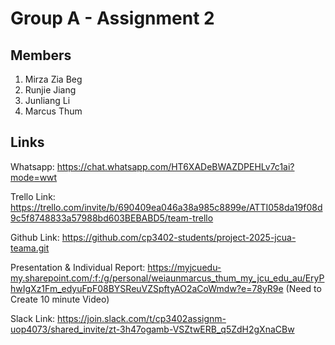 # Group A - Assignment 2

## Members
1. Mirza Zia Beg
2. Runjie Jiang
3. Junliang Li
4. Marcus Thum

## Links

Whatsapp: https://chat.whatsapp.com/HT6XADeBWAZDPEHLv7c1ai?mode=wwt

Trello Link: https://trello.com/invite/b/690409ea046a38a985c8899e/ATTI058da19f08d9c5f8748833a57988bd603BEBABD5/team-trello

Github Link: https://github.com/cp3402-students/project-2025-jcua-teama.git

Presentation & Individual Report: https://myjcuedu-my.sharepoint.com/:f:/g/personal/weiaunmarcus_thum_my_jcu_edu_au/EryPhwIgXz1Fm_edyuFpF08BYSReuVZSpftyAO2aCoWmdw?e=78yR9e (Need to Create 10 minute Video)

Slack Link: https://join.slack.com/t/cp3402assignm-uop4073/shared_invite/zt-3h47ogamb-VSZtwERB_q5ZdH2gXnaCBw 
